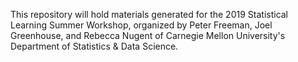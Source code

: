 
This repository will hold materials generated for the 2019 Statistical Learning Summer Workshop, organized by Peter Freeman, Joel Greenhouse, and Rebecca Nugent of Carnegie Mellon University's Department of Statistics & Data Science.

